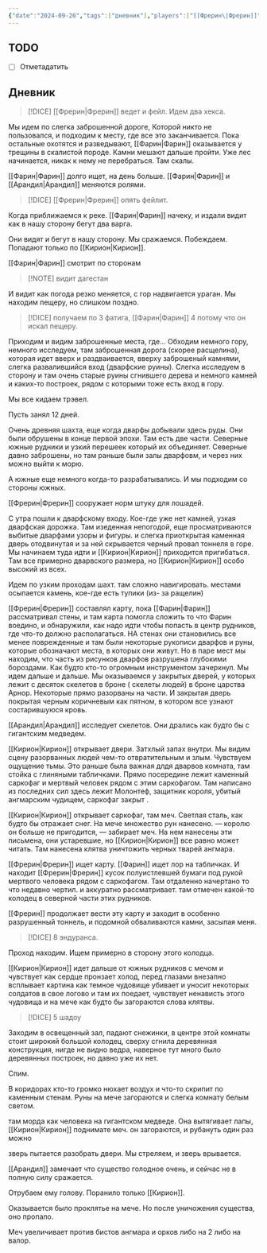 ```yaml
---
{"date":"2024-09-26","tags":["дневник"],"players":["[[Фрерин\|Фрерин]]","[[Фарин\|Фарин]]","[[Арандил\|Арандил]]","[[Кирион\|Кирион]]"],"campaign":"The Dream of the Mountains","world-date":null,"world-time-start":null,"dg-publish":true,"previous-session":"[[19 сентября 2024]]","next-session":null,"permalink":"/26-sentyabrya-2024/","dgPassFrontmatter":true}
---
```



## TODO
- [ ] Отметадатить

## Дневник
> [!DICE] [[Фрерин\|Фрерин]] ведет и фейл. Идем два хекса.

Мы идем по слегка заброшенной дороге, Которой никто не пользовался, и подходим к месту, где все это заканчивается. Пока остальные охотятся и разведывают, [[Фарин\|Фарин]] оказывается у трещины в скалистой породе. Камни мешают дальше пройти. Уже лес начинается, никак к нему не перебраться. Там скалы.

[[Фарин\|Фарин]] долго ищет, на день больше. [[Фарин\|Фарин]] и [[Арандил\|Арандил]] меняются ролями.

> [!DICE] [[Фрерин\|Фрерин]] опять фейлит. 

Когда приближаемся к реке. [[Фарин\|Фарин]] начеку, и издали видит как в нашу сторону бегут два варга. 

Они видят и бегут в нашу сторону. 
Мы сражаемся. Побеждаем. Попадают только по [[Кирион\|Кирион]].

[[Фарин\|Фарин]] смотрит по сторонам

> [!NOTE] видит дагестан

И видит как погода резко меняется, с гор надвигается ураган. Мы находим пещеру, но слишком поздно.

> [!DICE] получаем по 3 фатига, [[Фарин\|Фарин]] 4 потому что он искал пещеру.

Приходим и видим заброшенные места, где... Обходим немного гору, немного исследуем, там заброшенная дорога (скорее расщелина), которая идет вверх и раздваивается, вверху заброшеный камнями, слегка развалившийся вход (дварфские руины). Слегка исследуем в сторону и там очень старые руины сгнившего дерева и немного камней и каких-то построек, рядом с которыми тоже есть вход в гору. 

Мы все кидаем трэвел. 

Пусть занял 12 дней.

Очень древняя шахта, еще когда дварфы добывали здесь руды. Они были обрушены в конце первой эпохи. Там есть две части. Северные южные рудники и узкий перешеек который их объединяет. Северные давно заброшены, но там раньше были залы дварфовм, и через них можно выйти к морю.

А южные еще немного когда-то разрабатывались. И мы подходим со стороны южных. 

[[Фрерин\|Фрерин]] сооружает норм штуку для лошадей. 

С утра пошли к дварфскому входу. Кое-где уже нет камней, узкая дварфская дорожка. Там изеденная непогодой, еще просматриваются выбитые дварфами узоры и фигуры. и слегка приоткрытая каменная дверь отодвинутая и за ней скрывается черный провал тоннеля в горе. Мы начинаем туда идти и [[Кирион\|Кирион]] приходится пригибаться. Там все примерно дварвского размера, но [[Кирион\|Кирион]] особо высокий из всех. 

Идем по узким проходам шахт. там сложно навигировать. местами осыпается камень, кое-где есть тупики (из- за ращелин)

[[Фрерин\|Фрерин]] составлял  карту, пока [[Фарин\|Фарин]] рассматривал стены, и там карта помогла сложить то что Фарин воедино, и обнаружили, как надо идти чтобы попасть в центр рудников, где что-то должно располагаться. НА стенах они становились все менее поврежденные и там были некоторые рукописи дварфов и руны, которые обозначают места, в которых они живут. Но в паре мест мы находим, что часть из рисунков дварфов разрушена глубокими бороздами. Как будто кто-то огромным инструментом зачеркнул. Мы идем дальше и дальше. Мы оказываемся у закрытых дверей, у которых лежит с десяток скелетов в броне ( скелеты людей) в броне царства Арнор. Некоторые прямо разорваны на части. И закрытая дверь покрытая черным коричневым как пятном, в котором все узнают состарившуюся кровь. 

[[Арандил\|Арандил]] исследует скелетов. Они дрались как будто бы с гигантским медведем. 

[[Кирион\|Кирион]] открывает двери. Затхлый запах внутри. Мы видим сцену разорванных людей чем-то отвратительным и злым. Чувствуем ощущение тьмы.  Это раньше была важная длдя дварвов комната, там стойка с глиняными табличками. Прямо посередине лежит каменный саркофаг и мертвый человек рядом с этим саркофагом. Там написано из последних сил здесь лежит Молонтеф, защитник короля, убитый ангмарским чудищем, саркофаг закрыт .

[[Кирион\|Кирион]] открывает саркофаг, там меч. Светлая сталь, как будто бы отражает снег. На мече множество рун нанесено. — королю он больше не пригодится, — забирает меч. На нем нанесены эти письмена, они устаревшие, но [[Кирион\|Кирион]] все равно может читать. Там нанесена клятва уничтожить черных тварей ангмара. 

[[Фрерин\|Фрерин]] ищет карту. [[Фарин]] ищет лор на табличках. И находит [[Фрерин\|Фрерин]] кусок полуистлевшей бумаги под рукой мертвого человека рядом с саркофагом. Там отдаленно начертано то что недавно чертил. и аккуратно рассматривает. там отмечен какой-то колодец в северной части этих рудников. 

[[Фрерин]] продолжает вести эту карту и заходит в особенно разрушенный тоннель, и подомной обваливаются камни, засыпая меня. 

> [!DICE] 8 эндуранса.

Проход находим. Ищем примерно в сторону этого колодца. 

[[Кирион\|Кирион]] идет дальше от южных рудников с мечом и чувствует как сердце пронзает холод, перед глазами внезапно всплывает картина как темное чудовище убивает и уносит некоторых солдатов в свое логово и там их поедает, чувствует ненависть этого чудовища и на мече как будто бы загораются слова клятвы. 

> [!DICE] 5 шадоу

Заходим в освещенный зал, падают снежинки, в центре этой комнаты стоит широкий большой колодец, сверху сгнила деревянная конструкция, нигде не видно ведра, наверное тут много было деревянных построек, но давно уже их нет.

Спим.

В коридорах кто-то громко нюхает воздух и что-то скрипит по каменным стенам. Руны на мече загораются и слегка комнату белым светом. 

там морда как человека на гигантском медведе. Она вытягивает лапы, [[Кирион\|Кирион]] поднимате меч. он загораются, и рубануть один раз можно 

зверь пытается разобрать двери. Мы стреляем, и зверь врывается. 

[[Арандил]] замечает что существо голодное очень, и сейчас не в полную силу сражается. 

Отрубаем ему голову. Поранило только [[Кирион]].

Оказывается было проклятье на мече. Но после уничожения существа, оно пропало. 

Меч увеличивает против бистов ангмара и орков либо на 2 либо на валор.